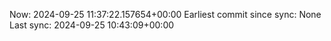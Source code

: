 Now: 2024-09-25 11:37:22.157654+00:00 Earliest commit since sync: None Last sync: 2024-09-25 10:43:09+00:00
